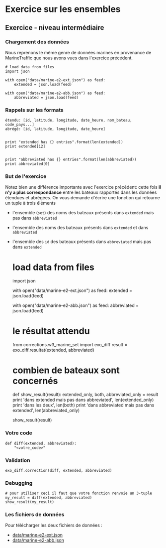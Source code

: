 
# Exercice sur les ensembles

## Exercice - niveau intermédiaire

### Chargement des données

Nous reprenons le même genre de données marines en provenance de MarineTraffic
que nous avons vues dans l'exercice précédent.


    # load data from files
    import json
    
    with open("data/marine-e2-ext.json") as feed:
        extended = json.load(feed)
        
    with open("data/marine-e2-abb.json") as feed:
        abbreviated = json.load(feed)

### Rappels sur les formats

    étendu: [id, latitude, longitude, date_heure, nom_bateau, code_pays...]
    abrégé: [id, latitude, longitude, date_heure]


    print "extended has {} entries".format(len(extended))
    print extended[12]


    print "abbreviated has {} entries".format(len(abbreviated))
    print abbreviated[0]

### But de l'exercice

Notez bien une différence importante avec l'exercice précédent: cette fois **il
n'y a plus correspondance** entre les bateaux rapportés dans les données
étendues et abrégées. On vous demande d'écrire une fonction qui retourne un
tuple à trois éléments
 * l'ensemble (`set`) des noms des bateaux présents dans `extended` mais pas
dans `abbreviated`
 * l'ensemble des noms des bateaux présents dans `extended` et dans
`abbreviated`
 * l'ensemble des `id` des bateaux présents dans `abbreviated`
 mais pas dans `extended`


    # load data from files
    import json
    
    with open("data/marine-e2-ext.json") as feed:
        extended = json.load(feed)
        
    with open("data/marine-e2-abb.json") as feed:
        abbreviated = json.load(feed)


    # le résultat attendu
    from corrections.w3_marine_set import exo_diff
    result = exo_diff.resultat(extended, abbreviated)
    
    # combien de bateaux sont concernés
    def show_result(result):
        extended_only, both, abbreviated_only = result
        print 'dans extended mais pas dans abbreviated', len(extended_only)
        print 'dans les deux', len(both)
        print 'dans abbreviated mais pas dans extended', len(abbreviated_only)
    
    show_result(result)

### Votre code


    def diff(extended, abbreviated):
        "<votre_code>"

### Validation


    exo_diff.correction(diff, extended, abbreviated)

### Debugging


    # pour utiliser ceci il faut que votre fonction renvoie un 3-tuple
    my_result = diff(extended, abbreviated)
    show_result(my_result)

### Les fichiers de données

Pour télécharger les deux fichiers de données&nbsp;:
 * [data/marine-e2-ext.json](data/marine-e2-ext.json)
 * [data/marine-e2-abb.json](data/marine-e2-abb.json)
